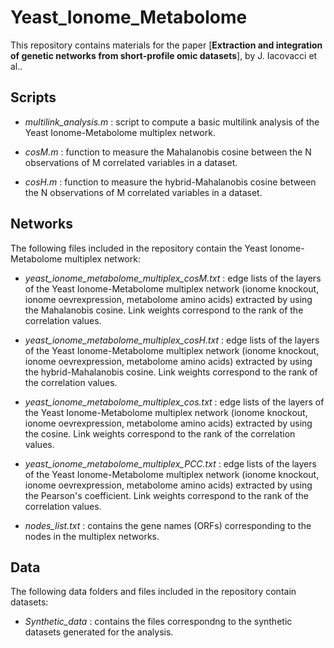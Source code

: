 # Yeast_Ionome_Metabolome

This repository contains materials for the paper [**Extraction and integration of genetic networks from short-profile omic datasets**], by J. Iacovacci et al..

## Scripts
* *multilink_analysis.m* : script to compute a basic multilink analysis of the Yeast Ionome-Metabolome multiplex network.

* *cosM.m* : function to measure the Mahalanobis cosine between the N observations of M correlated variables in a dataset.

* *cosH.m* : function to measure the hybrid-Mahalanobis cosine between the N observations of M correlated variables in a dataset.


## Networks
The following files included in the repository contain the Yeast Ionome-Metabolome multiplex network:

* *yeast_ionome_metabolome_multiplex_cosM.txt* : edge lists of the layers of the Yeast Ionome-Metabolome multiplex network (ionome knockout, ionome oevrexpression, metabolome amino acids) extracted by using the Mahalanobis cosine. Link weights correspond to the rank of the correlation values. 
  
* *yeast_ionome_metabolome_multiplex_cosH.txt* : edge lists of the layers of the Yeast Ionome-Metabolome multiplex network (ionome knockout, ionome oevrexpression, metabolome amino acids) extracted by using the hybrid-Mahalanobis cosine. Link weights correspond to the rank of the correlation values. 
  
* *yeast_ionome_metabolome_multiplex_cos.txt* : edge lists of the layers of the Yeast Ionome-Metabolome multiplex network (ionome knockout, ionome oevrexpression, metabolome amino acids) extracted by using the cosine. Link weights correspond to the rank of the correlation values. 

* *yeast_ionome_metabolome_multiplex_PCC.txt* : edge lists of the layers of the Yeast Ionome-Metabolome multiplex network (ionome knockout, ionome oevrexpression, metabolome amino acids) extracted by using the Pearson's coefficient. Link weights correspond to the rank of the correlation values. 
    
* *nodes_list.txt* : contains the gene names (ORFs) corresponding to the nodes in the multiplex networks. 
  
 
 ## Data
The following data folders and files included in the repository contain datasets:

* *Synthetic_data* : contains the files correspondng to the synthetic datasets generated for the analysis. 
  
  
  
  

